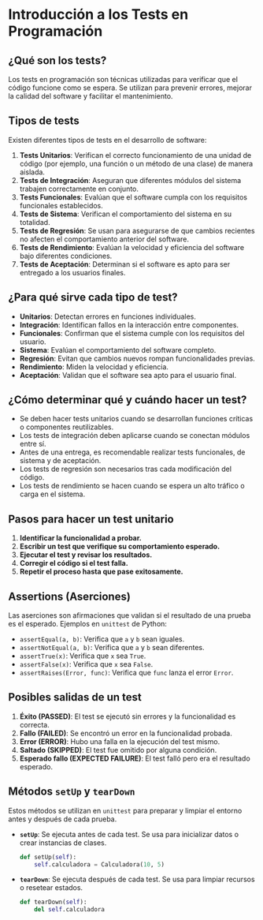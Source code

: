 # Introducción a los Tests en Programación

## ¿Qué son los tests?
Los tests en programación son técnicas utilizadas para verificar que el código funcione como se espera. Se utilizan para prevenir errores, mejorar la calidad del software y facilitar el mantenimiento.

## Tipos de tests
Existen diferentes tipos de tests en el desarrollo de software:

1. **Tests Unitarios**: Verifican el correcto funcionamiento de una unidad de código (por ejemplo, una función o un método de una clase) de manera aislada.
2. **Tests de Integración**: Aseguran que diferentes módulos del sistema trabajen correctamente en conjunto.
3. **Tests Funcionales**: Evalúan que el software cumpla con los requisitos funcionales establecidos.
4. **Tests de Sistema**: Verifican el comportamiento del sistema en su totalidad.
5. **Tests de Regresión**: Se usan para asegurarse de que cambios recientes no afecten el comportamiento anterior del software.
6. **Tests de Rendimiento**: Evalúan la velocidad y eficiencia del software bajo diferentes condiciones.
7. **Tests de Aceptación**: Determinan si el software es apto para ser entregado a los usuarios finales.

## ¿Para qué sirve cada tipo de test?
- **Unitarios**: Detectan errores en funciones individuales.
- **Integración**: Identifican fallos en la interacción entre componentes.
- **Funcionales**: Confirman que el sistema cumple con los requisitos del usuario.
- **Sistema**: Evalúan el comportamiento del software completo.
- **Regresión**: Evitan que cambios nuevos rompan funcionalidades previas.
- **Rendimiento**: Miden la velocidad y eficiencia.
- **Aceptación**: Validan que el software sea apto para el usuario final.

## ¿Cómo determinar qué y cuándo hacer un test?
- Se deben hacer tests unitarios cuando se desarrollan funciones críticas o componentes reutilizables.
- Los tests de integración deben aplicarse cuando se conectan módulos entre sí.
- Antes de una entrega, es recomendable realizar tests funcionales, de sistema y de aceptación.
- Los tests de regresión son necesarios tras cada modificación del código.
- Los tests de rendimiento se hacen cuando se espera un alto tráfico o carga en el sistema.

## Pasos para hacer un test unitario
1. **Identificar la funcionalidad a probar.**
2. **Escribir un test que verifique su comportamiento esperado.**
3. **Ejecutar el test y revisar los resultados.**
4. **Corregir el código si el test falla.**
5. **Repetir el proceso hasta que pase exitosamente.**

## Assertions (Aserciones)
Las aserciones son afirmaciones que validan si el resultado de una prueba es el esperado. Ejemplos en `unittest` de Python:

- `assertEqual(a, b)`: Verifica que `a` y `b` sean iguales.
- `assertNotEqual(a, b)`: Verifica que `a` y `b` sean diferentes.
- `assertTrue(x)`: Verifica que `x` sea `True`.
- `assertFalse(x)`: Verifica que `x` sea `False`.
- `assertRaises(Error, func)`: Verifica que `func` lanza el error `Error`.

## Posibles salidas de un test
1. **Éxito (PASSED)**: El test se ejecutó sin errores y la funcionalidad es correcta.
2. **Fallo (FAILED)**: Se encontró un error en la funcionalidad probada.
3. **Error (ERROR)**: Hubo una falla en la ejecución del test mismo.
4. **Saltado (SKIPPED)**: El test fue omitido por alguna condición.
5. **Esperado fallo (EXPECTED FAILURE)**: El test falló pero era el resultado esperado.

## Métodos `setUp` y `tearDown`
Estos métodos se utilizan en `unittest` para preparar y limpiar el entorno antes y después de cada prueba.

- **`setUp`**: Se ejecuta antes de cada test. Se usa para inicializar datos o crear instancias de clases.
  ```python
  def setUp(self):
      self.calculadora = Calculadora(10, 5)
  ```
- **`tearDown`**: Se ejecuta después de cada test. Se usa para limpiar recursos o resetear estados.
  ```python
  def tearDown(self):
      del self.calculadora
  ```